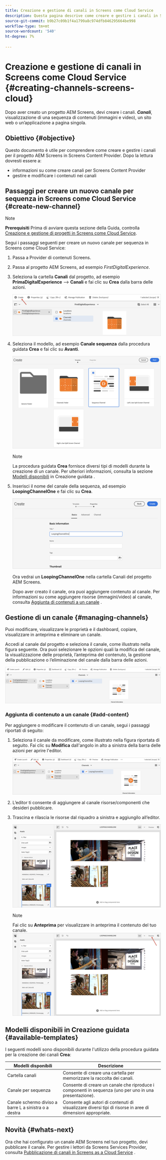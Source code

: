 ```yaml
---
title: Creazione e gestione di canali in Screens come Cloud Service
description: Questa pagina descrive come creare e gestire i canali in Screens come Cloud Service.
source-git-commit: b9b27c09b1f4a1799a8c974dfb846295664be998
workflow-type: tm+mt
source-wordcount: '540'
ht-degree: 7%

---
```



# Creazione e gestione di canali in Screens come Cloud Service {#creating-channels-screens-cloud}

Dopo aver creato un progetto AEM Screens, devi creare i canali.
***Canali***, visualizzazione di una sequenza di contenuti (immagini e video), un sito web o un’applicazione a pagina singola.

## Obiettivo {#objective}

Questo documento è utile per comprendere come creare e gestire i canali per il progetto AEM Screens in Screens Content Provider. Dopo la lettura dovresti essere a:

* informazioni su come creare canali per Screens Content Provider
* gestire e modificare i contenuti nei canali

## Passaggi per creare un nuovo canale per sequenza in Screens come Cloud Service {#create-new-channel}

>[!NOTE]
>**Prerequisiti**
>Prima di avviare questa sezione della Guida, controlla [Creazione e gestione di progetti in Screens come Cloud Service](/help/screens-cloud/creating-content/creating-projects-screens-cloud.md).

Segui i passaggi seguenti per creare un nuovo canale per sequenza in Screens come Cloud Service:

1. Passa a Provider di contenuti Screens.

1. Passa al progetto AEM Screens, ad esempio *FirstDigitalExperience*.

1. Seleziona la cartella **Canali** dal progetto, ad esempio **PrimaDigitalExperience** —> **Canali** e fai clic su **Crea** dalla barra delle azioni.

   ![](/help/screens-cloud/assets/create-content/channel-create1.png)

1. Seleziona il modello, ad esempio **Canale sequenza** dalla procedura guidata **Crea** e fai clic su **Avanti**.

   ![](/help/screens-cloud/assets/create-content/channel-create2.png)
   >[!NOTE]
   > La procedura guidata **Crea** fornisce diversi tipi di modelli durante la creazione di un canale. Per ulteriori informazioni, consulta la sezione [Modelli disponibili](#available-templates) in Creazione guidata .

1. Inserisci il nome del canale della sequenza, ad esempio **LoopingChannelOne** e fai clic su **Crea**.

   ![](/help/screens-cloud/assets/create-content/channel-create3.png)

   Ora vedrai un **LoopingChannelOne** nella cartella Canali del progetto AEM Screens.

   Dopo aver creato il canale, ora puoi aggiungere contenuto al canale. Per informazioni su come aggiungere risorse (immagini/video) al canale, consulta [Aggiunta di contenuti a un canale](#add-content) .

## Gestione di un canale {#managing-channels}

Puoi modificare, visualizzare le proprietà e il dashboard, copiare, visualizzare in anteprima e eliminare un canale.

Accedi al canale dal progetto e seleziona il canale, come illustrato nella figura seguente. Ora puoi selezionare le opzioni quali la modifica del canale, la visualizzazione delle proprietà, l’anteprima del contenuto, la gestione della pubblicazione o l’eliminazione del canale dalla barra delle azioni.

![](/help/screens-cloud/assets/create-content/channelprop1.png)

### Aggiunta di contenuto a un canale {#add-content}

Per aggiungere o modificare il contenuto di un canale, segui i passaggi riportati di seguito:

1. Seleziona il canale da modificare, come illustrato nella figura riportata di seguito. Fai clic su **Modifica** dall&#39;angolo in alto a sinistra della barra delle azioni per aprire l&#39;editor.

   ![](/help/screens-cloud/assets/create-content/edit-channel1.png)

1. L’editor ti consente di aggiungere al canale risorse/componenti che desideri pubblicare.

1. Trascina e rilascia le risorse dal riquadro a sinistra e aggiungilo all’editor.

   ![](/help/screens-cloud/assets/create-content/edit-channel2.png)

   >[!NOTE]
   >Fai clic su **Anteprima** per visualizzare in anteprima il contenuto del tuo canale.
   >![](/help/screens-cloud/assets/create-content/edit-channelpreview.png)

## Modelli disponibili in Creazione guidata {#available-templates}

I seguenti modelli sono disponibili durante l&#39;utilizzo della procedura guidata per la creazione dei canali **Crea**:

| Modelli disponibili | Descrizione |
|--- |--- |
| Cartella canali | Consente di creare una cartella per memorizzare la raccolta dei canali. |
| Canale per sequenza | Consente di creare un canale che riproduce i componenti in sequenza (uno per uno in una presentazione). |
| Canale schermo diviso a barre L a sinistra o a destra | Consente agli autori di contenuti di visualizzare diversi tipi di risorse in aree di dimensioni appropriate. |


## Novità {#whats-next}

Ora che hai configurato un canale AEM Screens nel tuo progetto, devi pubblicare il canale. Per gestire i lettori da Screens Services Provider, consulta [Pubblicazione di canali in Screens as a Cloud Service](/help/screens-cloud/creating-content/manage-publish.md) .